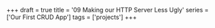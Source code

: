 +++
draft = true
title = '09 Making our HTTP Server Less Ugly'
series = ['Our First CRUD App']
tags = ['projects']
+++